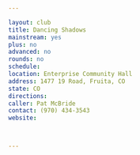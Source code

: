 ```yaml
---

layout: club
title: Dancing Shadows
mainstream: yes
plus: no
advanced: no
rounds: no
schedule: 
location: Enterprise Community Hall
address: 1477 19 Road, Fruita, CO
state: CO
directions: 
caller: Pat McBride
contact: (970) 434-3543
website: 



---
```


